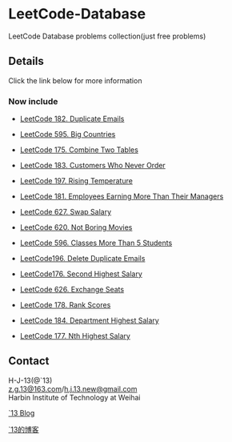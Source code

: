 LeetCode-Database
==================
LeetCode Database problems collection(just free problems)

## Details

Click the link below for more information

### Now include

* [LeetCode 182. Duplicate Emails](https://github.com/h-j-13/LeetCode-Database/blob/8e412e8d9946da14617e9d346623707f8f68357a/Soulution/LeetCode-182--Duplicate-Emails.md)

* [LeetCode 595. Big Countries](https://github.com/h-j-13/LeetCode-Database/blob/8e412e8d9946da14617e9d346623707f8f68357a/Soulution/LeetCode-595--Big-Countries.md)

* [LeetCode 175. Combine Two Tables](https://github.com/h-j-13/LeetCode-Database/blob/8e412e8d9946da14617e9d346623707f8f68357a/Soulution/LeetCode-175--Combine-Two-Tables.md)

* [LeetCode 183. Customers Who Never Order](https://github.com/h-j-13/LeetCode-Database/blob/8e412e8d9946da14617e9d346623707f8f68357a/Soulution/LeetCode-183--Customers-Who-Never-Order.md)

* [LeetCode 197. Rising Temperature](https://github.com/h-j-13/LeetCode-Database/blob/8e412e8d9946da14617e9d346623707f8f68357a/Soulution/LeetCode-197--Rising-Temperature.md)

* [LeetCode 181. Employees Earning More Than Their Managers](https://github.com/h-j-13/LeetCode-Database/blob/8e412e8d9946da14617e9d346623707f8f68357a/Soulution/LeetCode-181--Employees-Earning-More-Than-Their-Managers.md)


* [LeetCode 627. Swap Salary](https://github.com/h-j-13/LeetCode-Database/blob/f457d5ca589d69a7098559f6a3908352b56b819d/Soulution/LeetCode%20627.%20Swap%20Salary.md)

* [LeetCode 620. Not Boring Movies](https://github.com/h-j-13/LeetCode-Database/blob/f457d5ca589d69a7098559f6a3908352b56b819d/Soulution/LeetCode%20620.%20Not%20Boring%20Movies.md)

* [LeetCode 596. Classes More Than 5 Students](https://github.com/h-j-13/LeetCode-Database/blob/f457d5ca589d69a7098559f6a3908352b56b819d/Soulution/LeetCode%20596.%20Classes%20More%20Than%205%20Students.md)

* [LeetCode196. Delete Duplicate Emails](https://github.com/h-j-13/LeetCode-Database/blob/f457d5ca589d69a7098559f6a3908352b56b819d/Soulution/LeetCode196.%20Delete%20Duplicate%20Emails.md)

* [LeetCode176. Second Highest Salary](https://github.com/h-j-13/LeetCode-Database/blob/f457d5ca589d69a7098559f6a3908352b56b819d/Soulution/LeetCode176.%20Second%20Highest%20Salary.md)

* [LeetCode 626. Exchange Seats](https://github.com/h-j-13/LeetCode-Database/blob/a71a9ec6f6fab32aba35c10fa35d6dc09be92909/Soulution/LeetCode%20626.%20Exchange%20Seats.md)

* [LeetCode 178. Rank Scores](https://github.com/h-j-13/LeetCode-Database/blob/a71a9ec6f6fab32aba35c10fa35d6dc09be92909/Soulution/LeetCode%20178.%20Rank%20Scores.md)

* [LeetCode 184. Department Highest Salary](https://github.com/h-j-13/LeetCode-Database/blob/a71a9ec6f6fab32aba35c10fa35d6dc09be92909/Soulution/LeetCode%20184.%20Department%20Highest%20Salary.md)

* [LeetCode 177. Nth Highest Salary](https://github.com/h-j-13/LeetCode-Database/blob/a71a9ec6f6fab32aba35c10fa35d6dc09be92909/Soulution/LeetCode%20177.%20Nth%20Highest%20Salary.md)

## Contact

H-J-13(@`13)                                         
z.g.13@163.com/h.j.13.new@gmail.com                 
Harbin Institute of Technology at Weihai     

[`13 Blog](http://houjie13.com/)  

[`13的博客](http://www.jianshu.com/u/75156f101757)